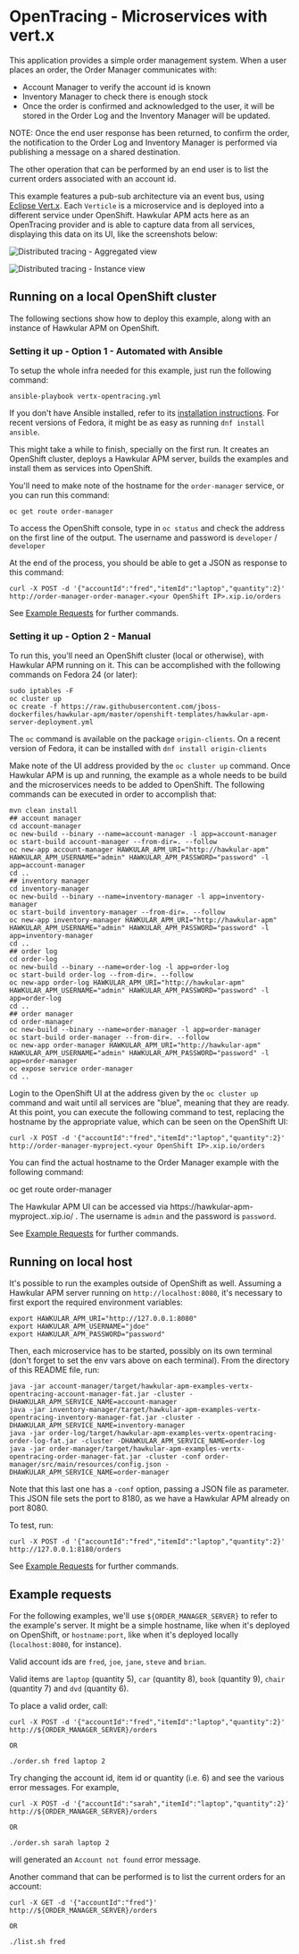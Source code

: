 # OpenTracing - Microservices with vert.x

This application provides a simple order management system. When a user places an order, the Order Manager communicates with:

- Account Manager to verify the account id is known
- Inventory Manager to check there is enough stock
- Once the order is confirmed and acknowledged to the user, it will be stored in the Order Log and the Inventory Manager
will be updated.

NOTE: Once the end user response has been returned, to confirm the order, the notification to the Order Log and Inventory
Manager is performed via publishing a message on a shared destination.

The other operation that can be performed by an end user is to list the current orders associated with an account id.

This example features a pub-sub architecture via an event bus, using [Eclipse Vert.x](http://vertx.io). Each `Verticle` is a
microservice and is deployed into a different service under OpenShift. Hawkular APM acts here as an OpenTracing provider and is
able to capture data from all services, displaying this data on its UI, like the screenshots below:

![Distributed tracing - Aggregated view](screenshot-1.png?raw=true "Distributed tracing - Aggregated view")


![Distributed tracing - Instance view](screenshot-2.png?raw=true "Distributed tracing - Instance view")

## Running on a local OpenShift cluster

The following sections show how to deploy this example, along with an instance of Hawkular APM on OpenShift.

### Setting it up - Option 1 - Automated with Ansible

To setup the whole infra needed for this example, just run the following command:

    ansible-playbook vertx-opentracing.yml

If you don't have Ansible installed, refer to its [installation instructions](http://docs.ansible.com/ansible/intro_installation.html).
For recent versions of Fedora, it might be as easy as running `dnf install ansible`.

This might take a while to finish, specially on the first run. It creates an OpenShift cluster, deploys a Hawkular APM server,
builds the examples and install them as services into OpenShift.

You'll need to make note of the hostname for the `order-manager` service, or you can run this command:

    oc get route order-manager

To access the OpenShift console, type in `oc status` and check the address on the first line of the output. The username and
password is `developer` / `developer`

At the end of the process, you should be able to get a JSON as response to this command:

    curl -X POST -d '{"accountId":"fred","itemId":"laptop","quantity":2}' http://order-manager-order-manager.<your OpenShift IP>.xip.io/orders

See [Example Requests](#example-requests) for further commands.

### Setting it up - Option 2 - Manual

To run this, you'll need an OpenShift cluster (local or otherwise), with Hawkular APM running on it. This can be accomplished
with the following commands on Fedora 24 (or later):

    sudo iptables -F
    oc cluster up
    oc create -f https://raw.githubusercontent.com/jboss-dockerfiles/hawkular-apm/master/openshift-templates/hawkular-apm-server-deployment.yml

The `oc` command is available on the package `origin-clients`. On a recent version of Fedora, it can be installed with `dnf install origin-clients`

Make note of the UI address provided by the `oc cluster up` command.
Once Hawkular APM is up and running, the example as a whole needs to be build and the microservices needs to be added to OpenShift.
The following commands can be executed in order to accomplish that:

    mvn clean install
    ## account manager
    cd account-manager
    oc new-build --binary --name=account-manager -l app=account-manager
    oc start-build account-manager --from-dir=. --follow
    oc new-app account-manager HAWKULAR_APM_URI="http://hawkular-apm" HAWKULAR_APM_USERNAME="admin" HAWKULAR_APM_PASSWORD="password" -l app=account-manager
    cd ..
    ## inventory manager
    cd inventory-manager
    oc new-build --binary --name=inventory-manager -l app=inventory-manager
    oc start-build inventory-manager --from-dir=. --follow
    oc new-app inventory-manager HAWKULAR_APM_URI="http://hawkular-apm" HAWKULAR_APM_USERNAME="admin" HAWKULAR_APM_PASSWORD="password" -l app=inventory-manager
    cd ..
    ## order log
    cd order-log
    oc new-build --binary --name=order-log -l app=order-log
    oc start-build order-log --from-dir=. --follow
    oc new-app order-log HAWKULAR_APM_URI="http://hawkular-apm" HAWKULAR_APM_USERNAME="admin" HAWKULAR_APM_PASSWORD="password" -l app=order-log
    cd ..
    ## order manager
    cd order-manager
    oc new-build --binary --name=order-manager -l app=order-manager
    oc start-build order-manager --from-dir=. --follow
    oc new-app order-manager HAWKULAR_APM_URI="http://hawkular-apm" HAWKULAR_APM_USERNAME="admin" HAWKULAR_APM_PASSWORD="password" -l app=order-manager
    oc expose service order-manager
    cd ..

Login to the OpenShift UI at the address given by the `oc cluster up` command and wait until all services are "blue", meaning
that they are ready. At this point, you can execute the following command to test, replacing the hostname by the appropriate value,
which can be seen on the OpenShift UI:

    curl -X POST -d '{"accountId":"fred","itemId":"laptop","quantity":2}' http://order-manager-myproject.<your OpenShift IP>.xip.io/orders

You can find the actual hostname to the Order Manager example with the following command:

  oc get route order-manager

The Hawkular APM UI can be accessed via https://hawkular-apm-myproject.<your OpenShift IP>.xip.io/ . The username is `admin` and the
password is `password`.

See [Example Requests](#example-requests) for further commands.

## Running on local host

It's possible to run the examples outside of OpenShift as well. Assuming a Hawkular APM server running on `http://localhost:8080`,
it's necessary to first export the required environment variables:

    export HAWKULAR_APM_URI="http://127.0.0.1:8080"
    export HAWKULAR_APM_USERNAME="jdoe"
    export HAWKULAR_APM_PASSWORD="password"

Then, each microservice has to be started, possibly on its own terminal (don't forget to set the env vars above on each terminal).
From the directory of this README file, run:

    java -jar account-manager/target/hawkular-apm-examples-vertx-opentracing-account-manager-fat.jar -cluster -DHAWKULAR_APM_SERVICE_NAME=account-manager
    java -jar inventory-manager/target/hawkular-apm-examples-vertx-opentracing-inventory-manager-fat.jar -cluster -DHAWKULAR_APM_SERVICE_NAME=inventory-manager
    java -jar order-log/target/hawkular-apm-examples-vertx-opentracing-order-log-fat.jar -cluster -DHAWKULAR_APM_SERVICE_NAME=order-log
    java -jar order-manager/target/hawkular-apm-examples-vertx-opentracing-order-manager-fat.jar -cluster -conf order-manager/src/main/resources/config.json -DHAWKULAR_APM_SERVICE_NAME=order-manager

Note that this last one has a `-conf` option, passing a JSON file as parameter. This JSON file sets the port to 8180, as we have
a Hawkular APM already on port 8080.

To test, run:

    curl -X POST -d '{"accountId":"fred","itemId":"laptop","quantity":2}' http://127.0.0.1:8180/orders

See [Example Requests](#example-requests) for further commands.

## Example requests

For the following examples, we'll use `${ORDER_MANAGER_SERVER}` to refer to the example's server. It might be a simple hostname,
like when it's deployed on OpenShift, or `hostname:port`, like when it's deployed locally (`localhost:8080`, for instance).

Valid account ids are `fred`, `joe`, `jane`, `steve` and `brian`.

Valid items are `laptop` (quantity 5), `car` (quantity 8), `book` (quantity 9), `chair` (quantity 7) and `dvd` (quantity 6).

To place a valid order, call:

```shell
curl -X POST -d '{"accountId":"fred","itemId":"laptop","quantity":2}' http://${ORDER_MANAGER_SERVER}/orders

OR

./order.sh fred laptop 2
```

Try changing the account id, item id or quantity (i.e. 6) and see the various error messages. For example,

```shell
curl -X POST -d '{"accountId":"sarah","itemId":"laptop","quantity":2}' http://${ORDER_MANAGER_SERVER}/orders

OR

./order.sh sarah laptop 2
```

will generated an `Account not found` error message.

Another command that can be performed is to list the current orders for an account:

```shell
curl -X GET -d '{"accountId":"fred"}' http://${ORDER_MANAGER_SERVER}/orders

OR

./list.sh fred
```
